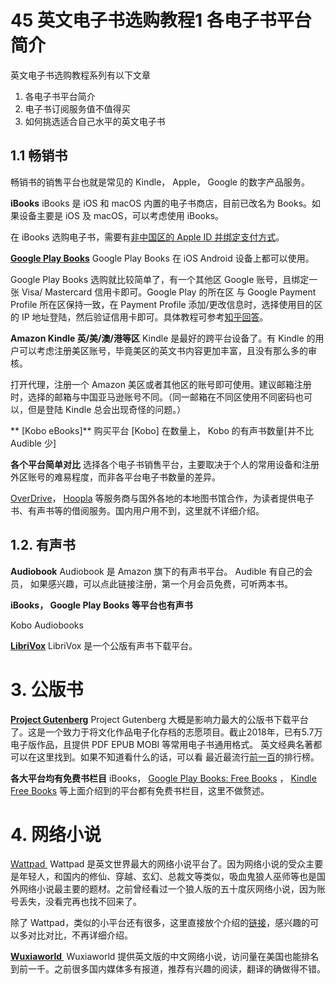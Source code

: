 # 45 英文电子书选购教程1 各电子书平台简介 

英文电子书选购教程系列有以下文章
1. 各电子书平台简介
2. 电子书订阅服务值不值得买
3. 如何挑选适合自己水平的英文电子书

<!-- more -->


## 1.1 畅销书
畅销书的销售平台也就是常见的 Kindle， Apple， Google 的数字产品服务。

**iBooks**
iBooks 是 iOS 和 macOS 内置的电子书商店，目前已改名为 Books。如果设备主要是 iOS 及 macOS，可以考虑使用 iBooks。

在 iBooks 选购电子书，需要有[非中国区的 Apple ID 并绑定支付方式](https://digitalimmigrant.org/171)。

**[Google Play Books](https://play.google.com/books)**
Google Play Books 在 iOS Android 设备上都可以使用。

Google Play Books 选购就比较简单了，有一个其他区 Google 账号，且绑定一张 Visa/ Mastercard 信用卡即可。Google Play 的所在区 与 Google Payment Profile 所在区保持一致，在 Payment Profile 添加/更改信息时，选择使用目的区的 IP 地址登陆，然后验证信用卡即可。具体教程可参考[知乎回答](https://www.zhihu.com/question/21999528)。

**Amazon Kindle 英/美/澳/港等区**
Kindle 是最好的跨平台设备了。有 Kindle 的用户可以考虑注册美区账号，毕竟美区的英文书内容更加丰富，且没有那么多的审核。

打开代理，注册一个 Amazon 美区或者其他区的账号即可使用。建议邮箱注册时，选择的邮箱与中国亚马逊账号不同。（同一邮箱在不同区使用不同密码也可以，但是登陆 Kindle 总会出现奇怪的问题。）

** [Kobo eBooks]**
购买平台 [Kobo] 在数量上，
 Kobo 的有声书数量[并不比 Audible 少]
 
**各个平台简单对比**
选择各个电子书销售平台，主要取决于个人的常用设备和注册外区账号的难易程度，而非各平台电子书数量的差异。

[OverDrive](https://www.overdrive.com/)， [Hoopla](https://www.hoopladigital.com/) 等服务商与国外各地的本地图书馆合作，为读者提供电子书、有声书等的借阅服务。国内用户用不到，这里就不详细介绍。

## 1.2. 有声书

**Audiobook**
Audiobook 是 Amazon 旗下的有声书平台。
Audible 有自己的会员，
如果感兴趣，可以点此链接注册，第一个月会员免费，可听两本书。

**iBooks， Google Play Books 等平台也有声书**

Kobo Audiobooks 

**[LibriVox](https://librivox.org/)**
LibriVox 是一个公版有声书下载平台。



# 3. 公版书

**[Project Gutenberg](http://www.gutenberg.org/)**
Project  Gutenberg 大概是影响力最大的公版书下载平台了。这是一个致力于将文化作品电子化存档的志愿项目。截止2018年，已有5.7万电子版作品，且提供 PDF EPUB MOBI 等常用电子书通用格式。 英文经典名著都可以在这里找到。如果不知道看什么的话，可以看 最近最流行[前一百](https://www.gutenberg.org/browse/scores/top)的排行榜。

**各大平台均有免费书栏目**
iBooks， [Google Play Books: Free Books](https://play.google.com/store/search?c=books&price=1) ，  [Kindle Free Books](https://www.amazon.com/b?ie=UTF8&node=2245146011) 等上面介绍到的平台都有免费书栏目，这里不做赘述。


# 4. 网络小说
[Wattpad ](https://www.wattpad.com/)
Wattpad 是英文世界最大的网络小说平台了。因为网络小说的受众主要是年轻人，和国内的修仙、穿越、玄幻、总裁文等类似，吸血鬼狼人巫师等也是国外网络小说最主要的题材。之前曾经看过一个狼人版的五十度灰网络小说，因为账号丢失，没看完再也找不回来了。

除了 Wattpad，类似的小平台还有很多，这里直接放个介绍的[链接](https://www.topappslike.com/wattpad/)，感兴趣的可以多对比对比，不再详细介绍。

**[Wuxiaworld ](https://www.wuxiaworld.com/)**
Wuxiaworld 提供英文版的中文网络小说，访问量在美国也能排名到前一千。之前很多国内媒体多有报道，推荐有兴趣的阅读，翻译的确做得不错。


